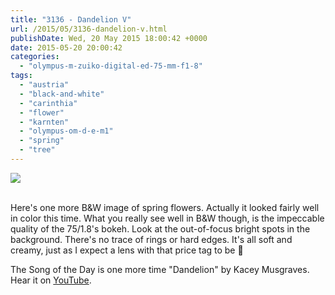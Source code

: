 ```yaml
---
title: "3136 - Dandelion V"
url: /2015/05/3136-dandelion-v.html
publishDate: Wed, 20 May 2015 18:00:42 +0000
date: 2015-05-20 20:00:42
categories: 
  - "olympus-m-zuiko-digital-ed-75-mm-f1-8"
tags: 
  - "austria"
  - "black-and-white"
  - "carinthia"
  - "flower"
  - "karnten"
  - "olympus-om-d-e-m1"
  - "spring"
  - "tree"
---
```

<div class="container">
<div class="center"><a target="_blank" href="https://d25zfm9zpd7gm5.cloudfront.net/1200x1200/2015/20150502_111253_lr.jpg"><img src="https://d25zfm9zpd7gm5.cloudfront.net/0600x0600/2015/20150502_111253_lr.jpg" /></a></div>
</div>
<br />

Here's one more B&amp;W image of spring flowers. Actually it looked fairly well in color this time. What you really see well in B&amp;W though, is the impeccable quality of the 75/1.8's bokeh. Look at the out-of-focus bright spots in the background. There's no trace of rings or hard edges. It's all soft and creamy, just as I expect a lens with that price tag to be 🙂

The Song of the Day is one more time "Dandelion" by Kacey Musgraves. Hear it on <a href="https://www.youtube.com/watch?v=bwVNUlG2hM8" target="_blank">YouTube</a>.
